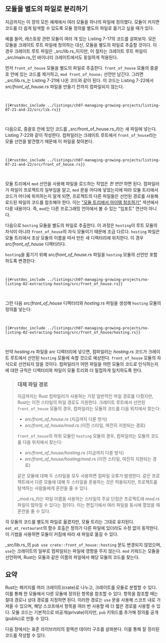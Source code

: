 ## 모듈을 별도의 파일로 분리하기

지금까지는 이 장의 모든 예제에서 여러 모듈을 하나의 파일에 정의했다. 모듈이 커지면 코드를 더 쉽게 탐색할 수 있도록 모듈 정의를 별도의 파일로 옮기고 싶을 때가 있다.

예를 들어, 레스토랑 관련 모듈이 여러 개 있는 Listing 7-17의 코드를 살펴보자. 모든 모듈을 크레이트 루트 파일에 정의하는 대신, 모듈을 별도의 파일로 추출할 것이다. 이 경우 크레이트 루트 파일은 _src/lib.rs_이지만, 이 절차는 크레이트 루트 파일이 _src/main.rs_인 바이너리 크레이트에서도 동일하게 적용된다.

먼저 `front_of_house` 모듈을 별도의 파일로 추출한다. `front_of_house` 모듈의 중괄호 안에 있는 코드를 제거하고, `mod front_of_house;` 선언만 남긴다. 그러면 _src/lib.rs_는 Listing 7-21에 나온 코드와 같이 된다. 이 코드는 Listing 7-22에서 _src/front_of_house.rs_ 파일을 만들기 전까지 컴파일되지 않는다.

<Listing number="7-21" file-name="src/lib.rs" caption="`front_of_house` 모듈을 선언하고, 본문은 *src/front_of_house.rs*에 위치">

```rust,ignore,does_not_compile
{{#rustdoc_include ../listings/ch07-managing-growing-projects/listing-07-21-and-22/src/lib.rs}}
```

</Listing>

다음으로, 중괄호 안에 있던 코드를 _src/front_of_house.rs_라는 새 파일에 넣는다. Listing 7-22와 같이 작성한다. 컴파일러는 크레이트 루트에서 `front_of_house`라는 모듈 선언을 발견했기 때문에 이 파일을 찾아본다.

<Listing number="7-22" file-name="src/front_of_house.rs" caption="`front_of_house` 모듈의 정의가 *src/front_of_house.rs*에 위치">

```rust,ignore
{{#rustdoc_include ../listings/ch07-managing-growing-projects/listing-07-21-and-22/src/front_of_house.rs}}
```

</Listing>

모듈 트리에서 `mod` 선언을 사용해 파일을 로드하는 작업은 _한 번만_ 하면 된다. 컴파일러가 파일이 프로젝트의 일부임을 알고, `mod` 문을 어디에 넣었는지에 따라 모듈 트리에서 코드가 어디에 위치하는지 알게 되면, 프로젝트의 다른 파일들은 선언된 경로를 사용해 로드된 파일의 코드를 참조해야 한다. 이는 ["모듈 트리에서 아이템 참조하기"][paths]<!-- ignore --> 섹션에서 다룬 내용이다. 즉, `mod`는 다른 프로그래밍 언어에서 볼 수 있는 "임포트" 연산이 아니다.

다음으로 `hosting` 모듈을 별도의 파일로 추출한다. 이 과정은 `hosting`이 루트 모듈의 자식이 아니라 `front_of_house`의 자식 모듈이기 때문에 조금 다르다. `hosting` 파일은 모듈 트리에서 조상 모듈의 이름을 따서 만든 새 디렉터리에 위치한다. 이 경우 _src/front_of_house_ 디렉터리다.

`hosting`을 옮기기 위해 _src/front_of_house.rs_ 파일을 `hosting` 모듈의 선언만 포함하도록 변경한다:

<Listing file-name="src/front_of_house.rs">

```rust,ignore
{{#rustdoc_include ../listings/ch07-managing-growing-projects/no-listing-02-extracting-hosting/src/front_of_house.rs}}
```

</Listing>

그런 다음 _src/front_of_house_ 디렉터리와 _hosting.rs_ 파일을 생성해 `hosting` 모듈의 정의를 넣는다:

<Listing file-name="src/front_of_house/hosting.rs">

```rust,ignore
{{#rustdoc_include ../listings/ch07-managing-growing-projects/no-listing-02-extracting-hosting/src/front_of_house/hosting.rs}}
```

</Listing>

만약 _hosting.rs_ 파일을 _src_ 디렉터리에 넣으면, 컴파일러는 _hosting.rs_ 코드가 크레이트 루트에서 선언된 `hosting` 모듈에 속할 것으로 예상한다. `front_of_house` 모듈의 자식으로 선언되지 않을 것이다. 컴파일러가 어떤 파일을 어떤 모듈의 코드로 인식하는지에 대한 규칙은 디렉터리와 파일이 모듈 트리와 더 밀접하게 일치하도록 한다.

> ### 대체 파일 경로
>
> 지금까지는 Rust 컴파일러가 사용하는 가장 일반적인 파일 경로를 다뤘지만, Rust는 이전 스타일의 파일 경로도 지원한다. 크레이트 루트에서 선언된 `front_of_house` 모듈의 경우, 컴파일러는 모듈의 코드를 다음 위치에서 찾는다:
>
> - _src/front_of_house.rs_ (지금까지 다룬 방식)
> - _src/front_of_house/mod.rs_ (이전 스타일, 여전히 지원되는 경로)
>
> `front_of_house`의 하위 모듈인 `hosting` 모듈의 경우, 컴파일러는 모듈의 코드를 다음 위치에서 찾는다:
>
> - _src/front_of_house/hosting.rs_ (지금까지 다룬 방식)
> - _src/front_of_house/hosting/mod.rs_ (이전 스타일, 여전히 지원되는 경로)
>
> 같은 모듈에 대해 두 스타일을 모두 사용하면 컴파일 오류가 발생한다. 같은 프로젝트에서 다른 모듈에 대해 두 스타일을 혼용하는 것은 허용되지만, 프로젝트를 탐색하는 사람들에게 혼란을 줄 수 있다.
>
> _mod.rs_라는 파일 이름을 사용하는 스타일의 주요 단점은 프로젝트에 _mod.rs_ 파일이 많아질 수 있다는 점이다. 이는 편집기에서 여러 파일을 동시에 열었을 때 혼란을 줄 수 있다.

각 모듈의 코드를 별도의 파일로 옮겼지만, 모듈 트리는 그대로 유지된다. `eat_at_restaurant`의 함수 호출은 정의가 다른 파일에 있더라도 수정 없이 동작한다. 이 기법을 사용하면 모듈이 커짐에 따라 새 파일로 옮길 수 있다.

_src/lib.rs_의 `pub use crate::front_of_house::hosting` 문도 변경되지 않았으며, `use`는 크레이트의 일부로 컴파일되는 파일에 영향을 주지 않는다. `mod` 키워드는 모듈을 선언하며, Rust는 모듈과 같은 이름의 파일에서 해당 모듈의 코드를 찾는다.


## 요약

Rust는 패키지를 여러 크레이트(crate)로 나누고, 크레이트를 모듈로 분할할 수 있다. 이를 통해 한 모듈에서 다른 모듈에 정의된 항목을 참조할 수 있다. 항목을 참조할 때는 절대 경로나 상대 경로를 지정하면 된다. 이러한 경로는 `use` 문을 사용해 스코프 내로 가져올 수 있으며, 해당 스코프에서 항목을 여러 번 사용할 때 더 짧은 경로를 사용할 수 있다. 모듈 코드는 기본적으로 비공개(private)이지만, `pub` 키워드를 추가해 정의를 공개(public)로 만들 수 있다.

다음 장에서는 표준 라이브러리의 컬렉션 데이터 구조를 살펴본다. 이를 통해 잘 정리된 코드를 작성할 수 있다.

[paths]: ch07-03-paths-for-referring-to-an-item-in-the-module-tree.html


